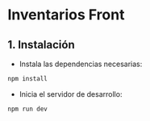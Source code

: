 # Inventarios Front

## 1. Instalación
- Instala las dependencias necesarias:

```bash
npm install
```
- Inicia el servidor de desarrollo:

```bash
npm run dev
```